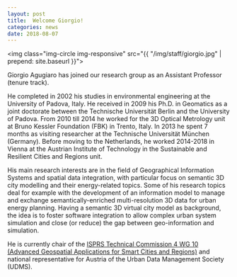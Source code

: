 ```yaml
---
layout: post
title:  Welcome Giorgio!
categories: news
date: 2018-08-07
---
```


<img class="img-circle img-responsive" src="{{ "/img/staff/giorgio.jpg" | prepend: site.baseurl }}">

Giorgio Agugiaro has joined our research group as an Assistant Professor (tenure track).

He completed in 2002 his studies in environmental engineering at the University of Padova, Italy. He received in 2009 his Ph.D. in Geomatics as a joint doctorate between the Technische Universität Berlin and the University of Padova.
From 2010 till 2014 he worked for the 3D Optical Metrology unit at Bruno Kessler Foundation (FBK) in Trento, Italy. In 2013 he spent 7 months as visiting researcher at the Technische Universität München (Germany). Before moving to the Netherlands, he worked 2014-2018 in Vienna at the Austrian Institute of Technology in the Sustainable and Resilient Cities and Regions unit.

His main research interests are in the field of Geographical Information Systems and spatial data integration, with particular focus on semantic 3D city modelling and their energy-related topics. Some of his research topics deal for example with the development of an information model to manage and exchange semantically-enriched multi-resolution 3D data for urban energy planning. Having a semantic 3D virtual city model as background, the idea is to foster software integration to allow complex urban system simulation and close (or reduce) the gap between geo-information and simulation.

He is currently chair of the [ISPRS Technical Commission 4 WG 10 (Advanced Geospatial Applications for Smart Cities and Regions)](http://www2.isprs.org/commissions/comm4/wg10.html) and national representative for Austria of the Urban Data Management Society (UDMS).
